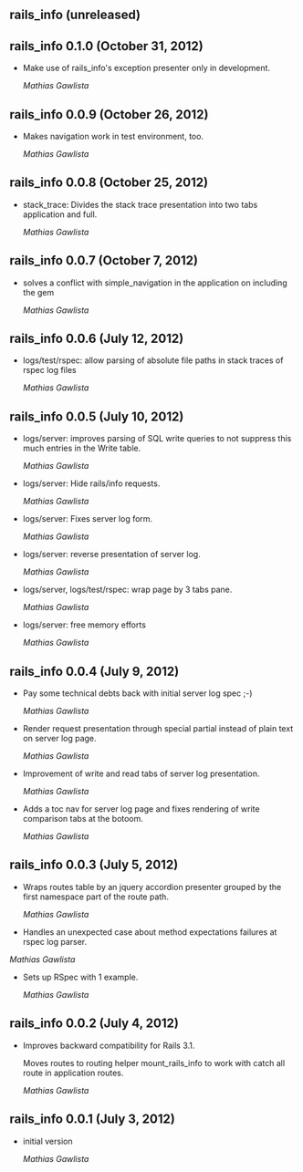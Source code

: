 ## rails_info (unreleased) ##

## rails_info 0.1.0 (October 31, 2012) ##

*  Make use of rails_info's exception presenter only in development.

   *Mathias Gawlista*

## rails_info 0.0.9 (October 26, 2012) ##

*  Makes navigation work in test environment, too.

   *Mathias Gawlista*
   
## rails_info 0.0.8 (October 25, 2012) ##

*  stack_trace: Divides the stack trace presentation into two tabs application and full.  

   *Mathias Gawlista*

## rails_info 0.0.7 (October 7, 2012) ##

*   solves a conflict with simple_navigation in the application on including the gem

    *Mathias Gawlista*

## rails_info 0.0.6 (July 12, 2012) ##

*   logs/test/rspec: allow parsing of absolute file paths in stack traces of rspec log files

    *Mathias Gawlista*

## rails_info 0.0.5 (July 10, 2012) ##

*   logs/server: improves parsing of SQL write queries to not suppress this much entries in the Write table.

    *Mathias Gawlista*

*   logs/server: Hide rails/info requests.

    *Mathias Gawlista*
    
*   logs/server: Fixes server log form.

    *Mathias Gawlista*

*   logs/server: reverse presentation of server log.

    *Mathias Gawlista*

*   logs/server, logs/test/rspec: wrap page by 3 tabs pane.

    *Mathias Gawlista*

*   logs/server: free memory efforts
 
    *Mathias Gawlista*
    
## rails_info 0.0.4 (July 9, 2012) ##

*   Pay some technical debts back with initial server log spec ;-)

    *Mathias Gawlista*

*   Render request presentation through special partial instead of plain text on server log page.

    *Mathias Gawlista*

*   Improvement of write and read tabs of server log presentation.

    *Mathias Gawlista*

*   Adds a toc nav for server log page and fixes rendering of write comparison tabs at the botoom.

    *Mathias Gawlista*

## rails_info 0.0.3 (July 5, 2012) ##

*   Wraps routes table by an jquery accordion presenter grouped by the first namespace part of the route path.

    *Mathias Gawlista*

*   Handles an unexpected case about method expectations failures at rspec log parser.

   *Mathias Gawlista* 

*   Sets up RSpec with 1 example.

    *Mathias Gawlista*

## rails_info 0.0.2 (July 4, 2012) ##

*   Improves backward compatibility for Rails 3.1.

    Moves routes to routing helper mount_rails_info to work with catch all route in application routes.

    *Mathias Gawlista*

## rails_info 0.0.1 (July 3, 2012) ##

*   initial version

    *Mathias Gawlista*

